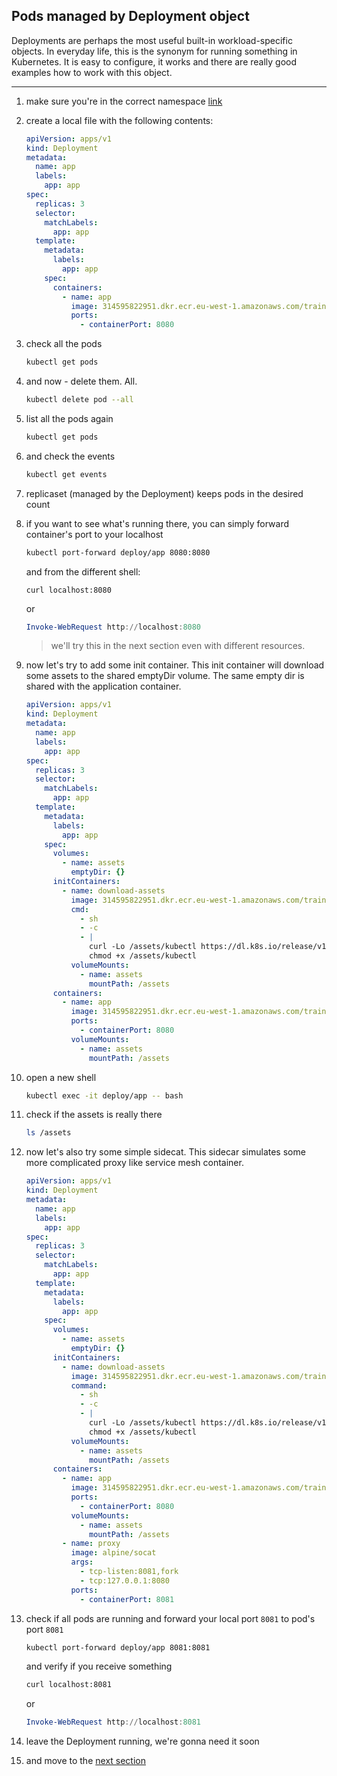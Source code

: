 ## Pods managed by Deployment object

Deployments are perhaps the most useful built-in workload-specific objects.
In everyday life, this is the synonym for running something in Kubernetes.
It is easy to configure, it works and there are really good examples
how to work with this object.

---

1. make sure you're in the correct namespace [link](./00_single_pod.md)

2. create a local file with the following contents:

    ```yaml
    apiVersion: apps/v1
    kind: Deployment
    metadata:
      name: app
      labels:
        app: app
    spec:
      replicas: 3
      selector:
        matchLabels:
          app: app
      template:
        metadata:
          labels:
            app: app
        spec:
          containers:
            - name: app
              image: 314595822951.dkr.ecr.eu-west-1.amazonaws.com/training/application:working
              ports:
                - containerPort: 8080
    ```

3. check all the pods

    ```bash
    kubectl get pods
    ```

4. and now - delete them. All.

    ```bash
    kubectl delete pod --all
    ```

5. list all the pods again

    ```bash
    kubectl get pods
    ```

6. and check the events

    ```bash
    kubectl get events
    ```

7. replicaset (managed by the Deployment) keeps pods in the desired count

8. if you want to see what's running there, you can simply forward container's port to your localhost

    ```bash
    kubectl port-forward deploy/app 8080:8080
    ```

    and from the different shell:

    ```
    curl localhost:8080
    ```

    or

    ```powershell
    Invoke-WebRequest http://localhost:8080
    ```

    > we'll try this in the next section even with different resources.


9. now let's try to add some init container. This init container will download some assets to the shared emptyDir volume. The same empty dir is shared with the application container.

    ```yaml
    apiVersion: apps/v1
    kind: Deployment
    metadata:
      name: app
      labels:
        app: app
    spec:
      replicas: 3
      selector:
        matchLabels:
          app: app
      template:
        metadata:
          labels:
            app: app
        spec:
          volumes:
            - name: assets
              emptyDir: {}
          initContainers:
            - name: download-assets
              image: 314595822951.dkr.ecr.eu-west-1.amazonaws.com/training/application:working
              cmd:
                - sh
                - -c
                - |
                  curl -Lo /assets/kubectl https://dl.k8s.io/release/v1.24.0/bin/linux/amd64/kubectl
                  chmod +x /assets/kubectl
              volumeMounts:
                - name: assets
                  mountPath: /assets
          containers:
            - name: app
              image: 314595822951.dkr.ecr.eu-west-1.amazonaws.com/training/application:working
              ports:
                - containerPort: 8080
              volumeMounts:
                - name: assets
                  mountPath: /assets
    ```

10. open a new shell

    ```bash
    kubectl exec -it deploy/app -- bash
    ```

11. check if the assets is really there

    ```bash
    ls /assets
    ```

12. now let's also try some simple sidecat. This sidecar simulates some more complicated proxy like service mesh container. 

    ```yaml
    apiVersion: apps/v1
    kind: Deployment
    metadata:
      name: app
      labels:
        app: app
    spec:
      replicas: 3
      selector:
        matchLabels:
          app: app
      template:
        metadata:
          labels:
            app: app
        spec:
          volumes:
            - name: assets
              emptyDir: {}
          initContainers:
            - name: download-assets
              image: 314595822951.dkr.ecr.eu-west-1.amazonaws.com/training/application:working
              command:
                - sh
                - -c
                - |
                  curl -Lo /assets/kubectl https://dl.k8s.io/release/v1.24.0/bin/linux/amd64/kubectl
                  chmod +x /assets/kubectl
              volumeMounts:
                - name: assets
                  mountPath: /assets
          containers:
            - name: app
              image: 314595822951.dkr.ecr.eu-west-1.amazonaws.com/training/application:working
              ports:
                - containerPort: 8080
              volumeMounts:
                - name: assets
                  mountPath: /assets
            - name: proxy
              image: alpine/socat
              args:
                - tcp-listen:8081,fork
                - tcp:127.0.0.1:8080
              ports:
                - containerPort: 8081
    ```

13. check if all pods are running and forward your local port `8081` to pod's port `8081`

    ```bash
    kubectl port-forward deploy/app 8081:8081
    ```

    and verify if you receive something

    ```bash
    curl localhost:8081
    ```

    or

    ```powershell
    Invoke-WebRequest http://localhost:8081
    ```

14. leave the Deployment running, we're gonna need it soon

15. and move to the [next section](./02_simple_service.md)
